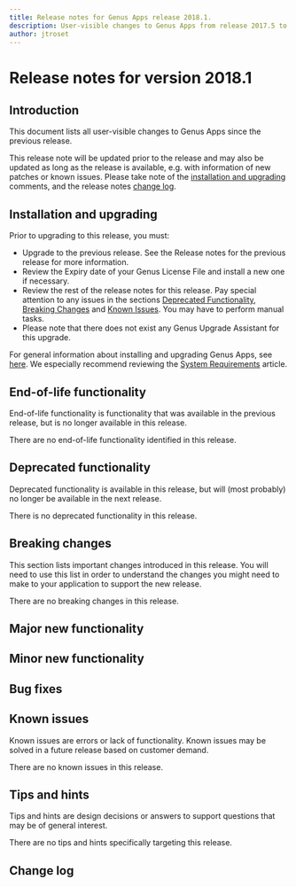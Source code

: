 ```yaml
---
title: Release notes for Genus Apps release 2018.1.
description: User-visible changes to Genus Apps from release 2017.5 to 2018.1.
author: jtroset
---
```

# Release notes for version 2018.1

## Introduction

This document lists all user-visible changes to Genus Apps since the previous release.
 
This release note will be updated prior to the release and may also be updated as long as the release is available, e.g. with information of new patches or known issues. Please take note of the [installation and upgrading](#installation-and-upgrading) comments, and the release notes [change log](#change-log).

## Installation and upgrading
 
Prior to upgrading to this release, you must:
* Upgrade to the previous release. See the Release notes for the previous release for more information.
* Review the Expiry date of your Genus License File and install a new one if necessary.
* Review the rest of the release notes for this release. Pay special attention to any issues in the sections [Deprecated Functionality](#deprecated-functionality), [Breaking Changes](#breaking-changes) and [Known Issues](#known-issues). You may have to perform manual tasks.
* Please note that there does not exist any Genus Upgrade Assistant for this upgrade.
 
For general information about installing and upgrading Genus Apps, see [here](../installation-and-configuration/index.md). We especially recommend reviewing the [System Requirements](../installation-and-configuration/system-requirements.md) article.
<!--rntype01-start INSTALLATION / UPGRADE. DO NOT CHANGE THESE TAGS. ANY CHANGES BELOW WILL BE OVERWRITTEN.-->
<!--rntype01-end   INSTALLATION / UPGRADE. DO NOT CHANGE THESE TAGS. ANY CHANGES ABOVE WILL BE OVERWRITTEN.-->
<!-- release note type 2 is missing. That's ok.-->

## End-of-life functionality

End-of-life functionality is functionality that was available in the previous release, but is no longer available in this release.
<!--rntype03-start END-OF-LIFE. DO NOT CHANGE THESE TAGS. ANY CHANGES BELOW WILL BE OVERWRITTEN.-->
There are no end-of-life functionality identified in this release.
<!--rntype03-end   END-OF-LIFE. DO NOT CHANGE THESE TAGS. ANY CHANGES ABOVE WILL BE OVERWRITTEN.-->
## Deprecated functionality

Deprecated functionality is available in this release, but will (most probably) no longer be available in the next release.
<!--rntype04-start DEPRECATED. DO NOT CHANGE THESE TAGS. ANY CHANGES BELOW WILL BE OVERWRITTEN.-->
There is no deprecated functionality in this release.
<!--rntype04-end   DEPRECATED. DO NOT CHANGE THESE TAGS. ANY CHANGES ABOVE WILL BE OVERWRITTEN.-->
## Breaking changes

This section lists important changes introduced in this release. You will need to use this list in order to understand the changes you might need to make to your application to support the new release.
<!--rntype05-start BREAKING. DO NOT CHANGE THESE TAGS. ANY CHANGES BELOW WILL BE OVERWRITTEN.-->
There are no breaking changes in this release.
<!--rntype05-end   BREAKING. DO NOT CHANGE THESE TAGS. ANY CHANGES ABOVE WILL BE OVERWRITTEN.-->
## Major new functionality
<!--rntype06-start MAJOR. DO NOT CHANGE THESE TAGS. ANY CHANGES BELOW WILL BE OVERWRITTEN.-->
<!--rntype06-end   MAJOR. DO NOT CHANGE THESE TAGS. ANY CHANGES ABOVE WILL BE OVERWRITTEN.-->
## Minor new functionality
<!--rntype07-start MINOR. DO NOT CHANGE THESE TAGS. ANY CHANGES BELOW WILL BE OVERWRITTEN.-->
<!--rntype07-end   MINOR. DO NOT CHANGE THESE TAGS. ANY CHANGES ABOVE WILL BE OVERWRITTEN.-->
## Bug fixes
<!--rntype08-start BUG FIXES. DO NOT CHANGE THESE TAGS. ANY CHANGES BELOW WILL BE OVERWRITTEN.-->
<!--rntype08-end   BUG FIXES. DO NOT CHANGE THESE TAGS. ANY CHANGES ABOVE WILL BE OVERWRITTEN.-->
## Known issues

Known issues are errors or lack of functionality. Known issues may be solved in a future release based on customer demand.
<!--rntype09-start KNOWN ISSUES. DO NOT CHANGE THESE TAGS. ANY CHANGES BELOW WILL BE OVERWRITTEN.-->
There are no known issues in this release.
<!--rntype09-end   KNOWN ISSUES. DO NOT CHANGE THESE TAGS. ANY CHANGES ABOVE WILL BE OVERWRITTEN.-->
## Tips and hints

Tips and hints are design decisions or answers to support questions that may be of general interest.
 
There are no tips and hints specifically targeting this release.

## Change log

<!--changelog-start CHANGELOG. DO NOT CHANGE THESE TAGS. ANY CHANGES BELOW WILL BE OVERWRITTEN.-->
<!--changelog-end   CHANGELOG. DO NOT CHANGE THESE TAGS. ANY CHANGES ABOVE WILL BE OVERWRITTEN.-->
